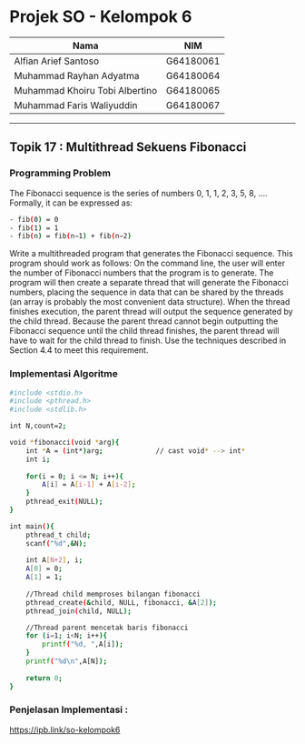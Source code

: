 # Projek SO - Kelompok 6
|Nama|NIM|
|-----|------|
|Alfian Arief Santoso | G64180061 |
|Muhammad Rayhan Adyatma | G64180064 |
|Muhammad Khoiru Tobi Albertino| G64180065 |
|Muhammad Faris Waliyuddin | G64180067|

-------------

## Topik 17 : Multithread Sekuens Fibonacci
### Programming Problem
The Fibonacci sequence is the series of numbers 0, 1, 1, 2, 3, 5, 8, .... Formally, it can be expressed as: 
```sh
- fib(0) = 0 
- fib(1) = 1 
- fib(n) = fib(n−1) + fib(n−2) 
```
Write a multithreaded program that generates the Fibonacci sequence. This program should work as follows: On the command line, the user will enter the number of Fibonacci numbers that the program is to generate. The program will then create a separate thread that will generate the Fibonacci numbers, placing the sequence in data that can be shared by the threads (an array is probably the most convenient data structure). When the thread finishes execution, the parent thread will output the sequence generated by the child thread. Because the parent thread cannot begin outputting the Fibonacci sequence until the child thread finishes, the parent thread will have to wait for the child thread to finish. Use the techniques described in Section 4.4 to meet this requirement.

### Implementasi Algoritme
```sh
#include <stdio.h>
#include <pthread.h>
#include <stdlib.h>

int N,count=2;

void *fibonacci(void *arg){
	int *A = (int*)arg;				// cast void* --> int*
	int i;
	
	for(i = 0; i <= N; i++){
		A[i] = A[i-1] + A[i-2]; 
	}
	pthread_exit(NULL);
}

int main(){
	pthread_t child;
	scanf("%d",&N);
	
	int A[N+2], i;
	A[0] = 0; 
	A[1] = 1; 
	
	//Thread child memproses bilangan fibonacci
	pthread_create(&child, NULL, fibonacci, &A[2]);
	pthread_join(child, NULL);

	//Thread parent mencetak baris fibonacci
	for (i=1; i<N; i++){
		printf("%d, ",A[i]);
	}
	printf("%d\n",A[N]);
	
	return 0;
}
```
### Penjelasan Implementasi :
https://ipb.link/so-kelompok6
